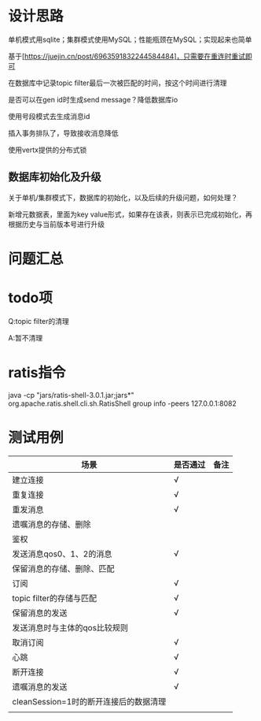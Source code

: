 # 设计思路
单机模式用sqlite；集群模式使用MySQL；性能瓶颈在MySQL；实现起来也简单

基于[https://juejin.cn/post/6963591832244584484]，只需要在重连时重试即可

在数据库中记录topic filter最后一次被匹配的时间，按这个时间进行清理

是否可以在gen id时生成send message？降低数据库io

使用号段模式去生成消息id

插入事务排队了，导致接收消息降低

使用vertx提供的分布式锁
## 数据库初始化及升级

关于单机/集群模式下，数据库的初始化，以及后续的升级问题，如何处理？

新增元数据表，里面为key value形式，如果存在该表，则表示已完成初始化，再根据历史与当前版本号进行升级

# 问题汇总

# todo项

Q:topic filter的清理

A:暂不清理

# ratis指令
java -cp "jars/ratis-shell-3.0.1.jar;jars\*" org.apache.ratis.shell.cli.sh.RatisShell group info -peers 127.0.0.1:8082

# 测试用例
| 场景                                       | 是否通过      | 备注                      |
| ----------------------------------------- | ----------- | ------------------------- |
|建立连接                                   |     √        |                           |
|重复连接                                  |     √         |                           |
|重发消息                                  |     √         |                           |
|遗嘱消息的存储、删除                         |              |                           |
|鉴权                                      |              |                           |
|发送消息qos0、1、2的消息                     |     √        |                           |
|保留消息的存储、删除、匹配                    |               |                           |
|订阅                                      |     √         |                           |
|topic filter的存储与匹配                   |     √          |                           |
|保留消息的发送                              |     √         |                           |
|发送消息时与主体的qos比较规则                 |               |                           |
|取消订阅                                   |     √         |                           |
|心跳                                      |     √         |                           |
|断开连接                                   |     √         |                           |
|遗嘱消息的发送                              |     √         |                            |
|cleanSession=1时的断开连接后的数据清理        |               |                           |
|                                          |              |                           |
